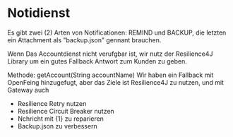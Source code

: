 # Notidienst
Es gibt zwei (2) Arten von Notificationen: REMIND und BACKUP, die letzten ein Attachment als "backup.json" gennant brauchen.

Wenn Das Accountdienst nicht verufgbar ist, wir nutz der Resilience4J Library um ein gutes Fallback Antwort zum Kunden zu geben. 

Methode: getAccount(String accountName)
Wir haben ein Fallback mit OpenFeing hinzugefugt, aber das Ziele ist Resilience4J zu nutzen, und mit Gateway auch

* Resilience Retry nutzen
* Resilience Circuit Breaker nutzen
* Nchricht mit {1} zu reparieren    
* Backup.json zu verbessern